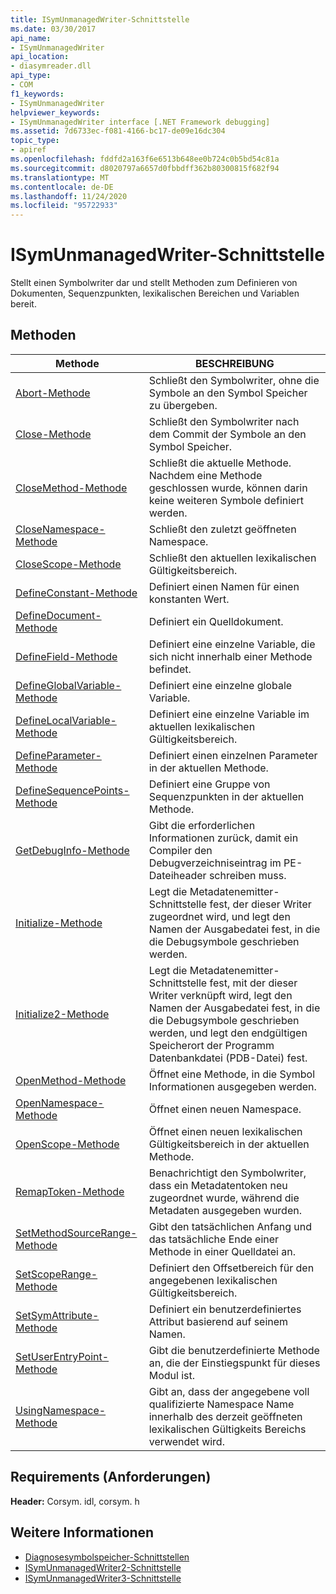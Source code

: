 ```yaml
---
title: ISymUnmanagedWriter-Schnittstelle
ms.date: 03/30/2017
api_name:
- ISymUnmanagedWriter
api_location:
- diasymreader.dll
api_type:
- COM
f1_keywords:
- ISymUnmanagedWriter
helpviewer_keywords:
- ISymUnmanagedWriter interface [.NET Framework debugging]
ms.assetid: 7d6733ec-f081-4166-bc17-de09e16dc304
topic_type:
- apiref
ms.openlocfilehash: fddfd2a163f6e6513b648ee0b724c0b5bd54c81a
ms.sourcegitcommit: d8020797a6657d0fbbdff362b80300815f682f94
ms.translationtype: MT
ms.contentlocale: de-DE
ms.lasthandoff: 11/24/2020
ms.locfileid: "95722933"
---
```

# <a name="isymunmanagedwriter-interface"></a>ISymUnmanagedWriter-Schnittstelle

Stellt einen Symbolwriter dar und stellt Methoden zum Definieren von Dokumenten, Sequenzpunkten, lexikalischen Bereichen und Variablen bereit.  
  
## <a name="methods"></a>Methoden  
  
|Methode|BESCHREIBUNG|  
|------------|-----------------|  
|[Abort-Methode](isymunmanagedwriter-abort-method.md)|Schließt den Symbolwriter, ohne die Symbole an den Symbol Speicher zu übergeben.|  
|[Close-Methode](isymunmanagedwriter-close-method.md)|Schließt den Symbolwriter nach dem Commit der Symbole an den Symbol Speicher.|  
|[CloseMethod-Methode](isymunmanagedwriter-closemethod-method.md)|Schließt die aktuelle Methode. Nachdem eine Methode geschlossen wurde, können darin keine weiteren Symbole definiert werden.|  
|[CloseNamespace-Methode](isymunmanagedwriter-closenamespace-method.md)|Schließt den zuletzt geöffneten Namespace.|  
|[CloseScope-Methode](isymunmanagedwriter-closescope-method.md)|Schließt den aktuellen lexikalischen Gültigkeitsbereich.|  
|[DefineConstant-Methode](isymunmanagedwriter-defineconstant-method.md)|Definiert einen Namen für einen konstanten Wert.|  
|[DefineDocument-Methode](isymunmanagedwriter-definedocument-method.md)|Definiert ein Quelldokument.|  
|[DefineField-Methode](isymunmanagedwriter-definefield-method.md)|Definiert eine einzelne Variable, die sich nicht innerhalb einer Methode befindet.|  
|[DefineGlobalVariable-Methode](isymunmanagedwriter-defineglobalvariable-method.md)|Definiert eine einzelne globale Variable.|  
|[DefineLocalVariable-Methode](isymunmanagedwriter-definelocalvariable-method.md)|Definiert eine einzelne Variable im aktuellen lexikalischen Gültigkeitsbereich.|  
|[DefineParameter-Methode](isymunmanagedwriter-defineparameter-method.md)|Definiert einen einzelnen Parameter in der aktuellen Methode.|  
|[DefineSequencePoints-Methode](isymunmanagedwriter-definesequencepoints-method.md)|Definiert eine Gruppe von Sequenzpunkten in der aktuellen Methode.|  
|[GetDebugInfo-Methode](isymunmanagedwriter-getdebuginfo-method.md)|Gibt die erforderlichen Informationen zurück, damit ein Compiler den Debugverzeichniseintrag im PE-Dateiheader schreiben muss.|  
|[Initialize-Methode](isymunmanagedwriter-initialize-method.md)|Legt die Metadatenemitter-Schnittstelle fest, der dieser Writer zugeordnet wird, und legt den Namen der Ausgabedatei fest, in die die Debugsymbole geschrieben werden.|  
|[Initialize2-Methode](isymunmanagedwriter-initialize2-method.md)|Legt die Metadatenemitter-Schnittstelle fest, mit der dieser Writer verknüpft wird, legt den Namen der Ausgabedatei fest, in die die Debugsymbole geschrieben werden, und legt den endgültigen Speicherort der Programm Datenbankdatei (PDB-Datei) fest.|  
|[OpenMethod-Methode](isymunmanagedwriter-openmethod-method.md)|Öffnet eine Methode, in die Symbol Informationen ausgegeben werden.|  
|[OpenNamespace-Methode](isymunmanagedwriter-opennamespace-method.md)|Öffnet einen neuen Namespace.|  
|[OpenScope-Methode](isymunmanagedwriter-openscope-method.md)|Öffnet einen neuen lexikalischen Gültigkeitsbereich in der aktuellen Methode.|  
|[RemapToken-Methode](isymunmanagedwriter-remaptoken-method.md)|Benachrichtigt den Symbolwriter, dass ein Metadatentoken neu zugeordnet wurde, während die Metadaten ausgegeben wurden.|  
|[SetMethodSourceRange-Methode](isymunmanagedwriter-setmethodsourcerange-method.md)|Gibt den tatsächlichen Anfang und das tatsächliche Ende einer Methode in einer Quelldatei an.|  
|[SetScopeRange-Methode](isymunmanagedwriter-setscoperange-method.md)|Definiert den Offsetbereich für den angegebenen lexikalischen Gültigkeitsbereich.|  
|[SetSymAttribute-Methode](isymunmanagedwriter-setsymattribute-method.md)|Definiert ein benutzerdefiniertes Attribut basierend auf seinem Namen.|  
|[SetUserEntryPoint-Methode](isymunmanagedwriter-setuserentrypoint-method.md)|Gibt die benutzerdefinierte Methode an, die der Einstiegspunkt für dieses Modul ist.|  
|[UsingNamespace-Methode](isymunmanagedwriter-usingnamespace-method.md)|Gibt an, dass der angegebene voll qualifizierte Namespace Name innerhalb des derzeit geöffneten lexikalischen Gültigkeits Bereichs verwendet wird.|  
  
## <a name="requirements"></a>Requirements (Anforderungen)  

 **Header:** Corsym. idl, corsym. h  
  
## <a name="see-also"></a>Weitere Informationen

- [Diagnosesymbolspeicher-Schnittstellen](diagnostics-symbol-store-interfaces.md)
- [ISymUnmanagedWriter2-Schnittstelle](isymunmanagedwriter2-interface.md)
- [ISymUnmanagedWriter3-Schnittstelle](isymunmanagedwriter3-interface.md)
